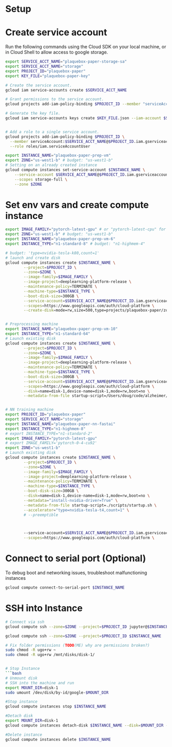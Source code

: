 # Setup

# Create service account
Run the following commands using the Cloud SDK on your local machine, or in Cloud Shell to allow access to google storage.

```bash
export SERVICE_ACCT_NAME="plaquebox-paper-storage-sa"
export SERVICE_ACCT_NAME="storage"
export PROJECT_ID="plaquebox-paper"
export KEY_FILE="plaquebox-paper-key"

# Create the service account.
gcloud iam service-accounts create $SERVICE_ACCT_NAME

# Grant permissions to the service account.
gcloud projects add-iam-policy-binding $PROJECT_ID --member "serviceAccount:${SERVICE_ACCT_NAME}@${PROJECT_ID}.iam.gserviceaccount.com" --role "roles/owner"

# Generate the key file.
gcloud iam service-accounts keys create $KEY_FILE.json --iam-account $SERVICE_ACCT_NAME@$PROJECT_ID.iam.gserviceaccount.com


# Add a role to a single service account.
gcloud projects add-iam-policy-binding $PROJECT_ID \
  --member serviceAccount:$SERVICE_ACCT_NAME@$PROJECT_ID.iam.gserviceaccount.com \
  --role roles/iam.serviceAccountUser

export INSTANCE_NAME="plaquebox-paper-prep-vm"
export ZONE="us-west1-b" # budget: "us-west1-b"
# Setting on an already created instance
gcloud compute instances set-service-account $INSTANCE_NAME \
	--service-account $SERVICE_ACCT_NAME@$PROJECT_ID.iam.gserviceaccount.com \
	--scopes storage-full \
	--zone $ZONE
```

# Set env vars and create compute instance

```bash
export IMAGE_FAMILY="pytorch-latest-gpu" # or "pytorch-latest-cpu" for non-GPU instances
export ZONE="us-west1-b" # budget: "us-west1-b"
export INSTANCE_NAME="plaquebox-paper-prep-vm-6"
export INSTANCE_TYPE="n1-standard-8" # budget: "n1-highmem-4"

# budget: 'type=nvidia-tesla-k80,count=1'
# launch and create disk
gcloud compute instances create $INSTANCE_NAME \
		--project=$PROJECT_ID \
        --zone=$ZONE \
        --image-family=$IMAGE_FAMILY \
        --image-project=deeplearning-platform-release \
        --maintenance-policy=TERMINATE \
        --machine-type=$INSTANCE_TYPE \
        --boot-disk-size=300GB \
        --service-account=$SERVICE_ACCT_NAME@$PROJECT_ID.iam.gserviceaccount.com \
	    --scopes=https://www.googleapis.com/auth/cloud-platform \
	    --create-disk=mode=rw,size=500,type=projects/plaquebox-paper/zones/$ZONE/diskTypes/pd-ssd,name=disk-1,device-name=disk-1


# Preprocessing machine
export INSTANCE_NAME="plaquebox-paper-prep-vm-10"
export INSTANCE_TYPE="n1-standard-64"
# Launch existing disk
gcloud compute instances create $INSTANCE_NAME \
		--project=$PROJECT_ID \
        --zone=$ZONE \
        --image-family=$IMAGE_FAMILY \
        --image-project=deeplearning-platform-release \
        --maintenance-policy=TERMINATE \
        --machine-type=$INSTANCE_TYPE \
        --boot-disk-size=300GB \
        --service-account=$SERVICE_ACCT_NAME@$PROJECT_ID.iam.gserviceaccount.com \
	    --scopes=https://www.googleapis.com/auth/cloud-platform \
		--disk=name=disk-1,device-name=disk-1,mode=rw,boot=no \
		--metadata-from-file startup-script=/Users/doug/code/alzheimer/plaquebox-paper/scripts/startup.sh


# NN training machine
export PROJECT_ID="plaquebox-paper"
export SERVICE_ACCT_NAME="storage"
export INSTANCE_NAME="plaquebox-paper-nn-fastai"
export INSTANCE_TYPE="n1-highmem-8"
# export INSTANCE_TYPE="n1-standard-2"
export IMAGE_FAMILY="pytorch-latest-gpu"
# export IMAGE_FAMILY='pytorch-0-4-cu92'
export ZONE="us-west1-b"
# Launch existing disk
gcloud compute instances create $INSTANCE_NAME \
		--project=$PROJECT_ID \
        --zone=$ZONE \
        --image-family=$IMAGE_FAMILY \
        --image-project=deeplearning-platform-release \
        --maintenance-policy=TERMINATE \
        --machine-type=$INSTANCE_TYPE \
        --boot-disk-size=300GB \
		--disk=name=disk-1,device-name=disk-1,mode=rw,boot=no \
        --metadata="install-nvidia-driver=True" \
        --metadata-from-file startup-script=./scripts/startup.sh \
        --accelerator="type=nvidia-tesla-t4,count=1" \
        # --preemptible



        --service-account=$SERVICE_ACCT_NAME@$PROJECT_ID.iam.gserviceaccount.com \
        --scopes=https://www.googleapis.com/auth/cloud-platform \
```

# Connect to serial port (Optional)
To debug boot and networking issues, troubleshoot malfunctioning instances
```bash
gcloud compute connect-to-serial-port $INSTANCE_NAME
```


# SSH into Instance
```bash
# Connect via ssh
gcloud compute ssh --zone=$ZONE --project=$PROJECT_ID jupyter@$INSTANCE_NAME -- -L 8080:localhost:8080

gcloud compute ssh --zone=$ZONE --project=$PROJECT_ID $INSTANCE_NAME
```

```bash
# Fix folder permissions (TODO(ME) why are permissions broken?)
sudo chmod -R ugo+rw ~
sudo chmod -R ugo+rw /mnt/disks/disk-1/


# Stop Instance
```bash
# Unmount disk
# SSH into the machine and run
export MOUNT_DIR=disk-1
sudo umount /dev/disk/by-id/google-$MOUNT_DIR

#Stop instance
gcloud compute instances stop $INSTANCE_NAME

#Detach disk
export MOUNT_DIR=disk-1
gcloud compute instances detach-disk $INSTANCE_NAME --disk=$MOUNT_DIR --zone=$ZONE --project=$PROJECT_ID

#Delete instance
gcloud compute instances delete $INSTANCE_NAME
```
